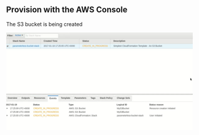## Provision with the AWS Console

The S3 bucket is being created

![S3 bucket creating](images/parameterless-bucket/bucket-create-started.png)

